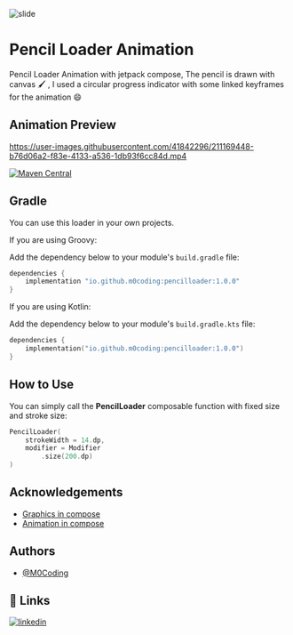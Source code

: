 ![slide](https://user-images.githubusercontent.com/41842296/211169423-8e37cb82-e4cf-454e-b4c3-ec358cd08115.png)

# Pencil Loader Animation

Pencil Loader Animation with jetpack compose, The pencil is drawn with canvas 🖌 , I used a circular progress indicator with some linked keyframes for the animation 😄


## Animation Preview


https://user-images.githubusercontent.com/41842296/211169448-b76d06a2-f83e-4133-a536-1db93f6cc84d.mp4

[![Maven Central](https://img.shields.io/maven-central/v/io.github.m0coding/pencilloader.svg?label=Maven%20Central)](https://search.maven.org/search?q=g:%io.github.m0coding%22%20AND%20a:%22pencilloader%22)

## Gradle

You can use this loader in your own projects.


If you are using Groovy:

Add the dependency below to your module's `build.gradle` file:
```groovy
dependencies {
    implementation "io.github.m0coding:pencilloader:1.0.0"
}
```


If you are using Kotlin:

Add the dependency below to your module's `build.gradle.kts` file:
```kotlin
dependencies {
    implementation("io.github.m0coding:pencilloader:1.0.0")
}
```

## How to Use

You can simply call the **PencilLoader** composable function with fixed size and stroke size:
```kotlin
PencilLoader(
    strokeWidth = 14.dp,
    modifier = Modifier
        .size(200.dp)
)
```

## Acknowledgements

 - [Graphics in compose](https://developer.android.com/jetpack/compose/graphics/draw/overview)
 - [Animation in compose](https://developer.android.com/jetpack/compose/animation)


## Authors

- [@M0Coding](https://www.github.com/M0Coding)


## 🔗 Links
[![linkedin](https://img.shields.io/badge/linkedin-0A66C2?style=for-the-badge&logo=linkedin&logoColor=white)](https://www.linkedin.com/in/mohamed-benrejeb/)
